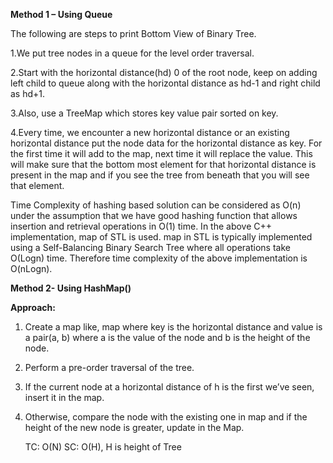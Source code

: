 **Method 1 – Using Queue**

The following are steps to print Bottom View of Binary Tree.

1.We put tree nodes in a queue for the level order traversal.

2.Start with the horizontal distance(hd) 0 of the root node, keep on adding left child to queue along with the horizontal distance as hd-1 and right child as hd+1.

3.Also, use a TreeMap which stores key value pair sorted on key.

4.Every time, we encounter a new horizontal distance or an existing horizontal distance put the node data for the horizontal distance as key. For the first time it will add to the map, next time it will replace the value. This will make sure that the bottom most element for that horizontal distance is present in the map and if you see the tree from beneath that you will see that element.

Time Complexity of hashing based solution can be considered as O(n) under the assumption that we have good hashing function that allows insertion and retrieval operations in O(1) time.
In the above C++ implementation, map of STL is used. map in STL is typically implemented using a Self-Balancing Binary Search Tree where all operations take O(Logn) time.
Therefore time complexity of the above implementation is O(nLogn).


**Method 2- Using HashMap()**

**Approach:**

1) Create a map like, map where key is the horizontal distance and value is a pair(a, b) where a is the value of the node and b is the height of the node. 

2) Perform a pre-order traversal of the tree.

3) If the current node at a horizontal distance of h is the first we’ve seen, insert it in the map.

4) Otherwise, compare the node with the existing one in map and if the height of the new node is greater, update in the Map.


    TC: O(N)
    SC: O(H), H is height of Tree